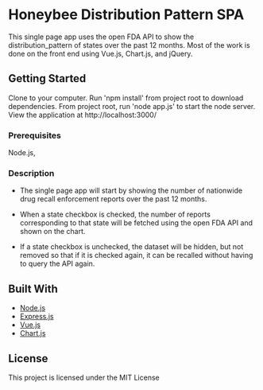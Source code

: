 # Honeybee Distribution Pattern SPA

This single page app uses the open FDA API to show the distribution_pattern of states over the past 12 months. Most of the work is done on the front end using Vue.js, Chart.js, and jQuery.

## Getting Started

Clone to your computer. Run 'npm install' from project root to download dependencies. From project root, run 'node app.js' to start the node server. View the application at http://localhost:3000/

### Prerequisites

Node.js, 

### Description

* The single page app will start by showing the number of nationwide drug recall enforcement reports over the past 12 months.

* When a state checkbox is checked, the number of reports corresponding to that state will be fetched using the open FDA API and shown on the chart.

* If a state checkbox is unchecked, the dataset will be hidden, but not removed so that if it is checked again, it can be recalled without having to query the API again.

## Built With

* [Node.js](https://nodejs.org)
* [Express.js](https://expressjs.com/)
* [Vue.js](https://vuejs.org/)
* [Chart.js](https://www.chartjs.org)


## License

This project is licensed under the MIT License
